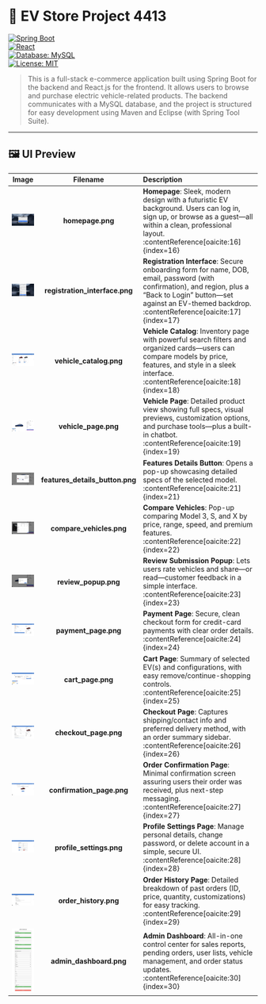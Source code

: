 # 🚗 EV Store Project 4413

[![Spring Boot](https://img.shields.io/badge/Backend-Spring%20Boot-brightgreen)](https://spring.io/projects/spring-boot)  
[![React](https://img.shields.io/badge/Frontend-React-blue)](https://reactjs.org/)  
[![Database: MySQL](https://img.shields.io/badge/Database-MySQL-blueviolet)](https://www.mysql.com/)  
[![License: MIT](https://img.shields.io/badge/License-MIT-yellow.svg)](https://opensource.org/licenses/MIT)  

> This is a full-stack e-commerce application built using Spring Boot for the backend and React.js for the frontend. It allows users to browse and purchase electric vehicle-related products. The backend communicates with a MySQL database, and the project is structured for easy development using Maven and Eclipse (with Spring Tool Suite).

---

## 🖼️ UI Preview

| Image | Filename | Description |
|:-----:|:--------:|:------------|
| <img src="Overview/assests/Homepage.png" alt="Homepage" width="200"/> | **homepage.png** | **Homepage**: Sleek, modern design with a futuristic EV background. Users can log in, sign up, or browse as a guest—all within a clean, professional layout. :contentReference[oaicite:16]{index=16} |
| <img src="Overview/assests/RegisterationInterface.png" alt="Registration Interface" width="200"/> | **registration_interface.png** | **Registration Interface**: Secure onboarding form for name, DOB, email, password (with confirmation), and region, plus a “Back to Login” button—set against an EV-themed backdrop. :contentReference[oaicite:17]{index=17} |
| <img src="Overview/assests/VehicleCatalogue.png" alt="Vehicle Catalog" width="200"/> | **vehicle_catalog.png** | **Vehicle Catalog**: Inventory page with powerful search filters and organized cards—users can compare models by price, features, and style in a sleek interface. :contentReference[oaicite:18]{index=18} |
| <img src="Overview/assests/VehiclePage.png" alt="Vehicle Page" width="200"/> | **vehicle_page.png** | **Vehicle Page**: Detailed product view showing full specs, visual previews, customization options, and purchase tools—plus a built-in chatbot. :contentReference[oaicite:19]{index=19} |
| <img src="Overview/assests/FeatureDetails.png" alt="Features Details Button" width="200"/> | **features_details_button.png** | **Features Details Button**: Opens a pop-up showcasing detailed specs of the selected model. :contentReference[oaicite:21]{index=21} |
| <img src="Overview/assests/CompareVehicles.png" alt="Compare Vehicles" width="200"/> | **compare_vehicles.png** | **Compare Vehicles**: Pop-up comparing Model 3, S, and X by price, range, speed, and premium features. :contentReference[oaicite:22]{index=22} |
| <img src="Overview/assests/Review.png" alt="Review Submission Popup" width="200"/> | **review_popup.png** | **Review Submission Popup**: Lets users rate vehicles and share—or read—customer feedback in a simple interface. :contentReference[oaicite:23]{index=23} |
| <img src="Overview/assests/Payment.png" alt="Payment Page" width="200"/> | **payment_page.png** | **Payment Page**: Secure, clean checkout form for credit-card payments with clear order details. :contentReference[oaicite:24]{index=24} |
| <img src="Overview/assests/Cart.png" alt="Cart Page" width="200"/> | **cart_page.png** | **Cart Page**: Summary of selected EV(s) and configurations, with easy remove/continue-shopping controls. :contentReference[oaicite:25]{index=25} |
| <img src="Overview/assests/Checkout.png" alt="Checkout Page" width="200"/> | **checkout_page.png** | **Checkout Page**: Captures shipping/contact info and preferred delivery method, with an order summary sidebar. :contentReference[oaicite:26]{index=26} |
| <img src="Overview/assests/Confrimation.png" alt="Order Confirmation Page" width="200"/> | **confirmation_page.png** | **Order Confirmation Page**: Minimal confirmation screen assuring users their order was received, plus next-step messaging. :contentReference[oaicite:27]{index=27} |
| <img src="Overview/assests/PersonalInfo.png" alt="Profile Settings Page" width="200"/> | **profile_settings.png** | **Profile Settings Page**: Manage personal details, change password, or delete account in a simple, secure UI. :contentReference[oaicite:28]{index=28} |
| <img src="Overview/assests/OrderHistory.png" alt="Order History Page" width="200"/> | **order_history.png** | **Order History Page**: Detailed breakdown of past orders (ID, price, quantity, customizations) for easy tracking. :contentReference[oaicite:29]{index=29} |
| <img src="Overview/assests/AdminDashboard.png" alt="Admin Dashboard" width="200"/> | **admin_dashboard.png** | **Admin Dashboard**: All-in-one control center for sales reports, pending orders, user lists, vehicle management, and order status updates. :contentReference[oaicite:30]{index=30} |
